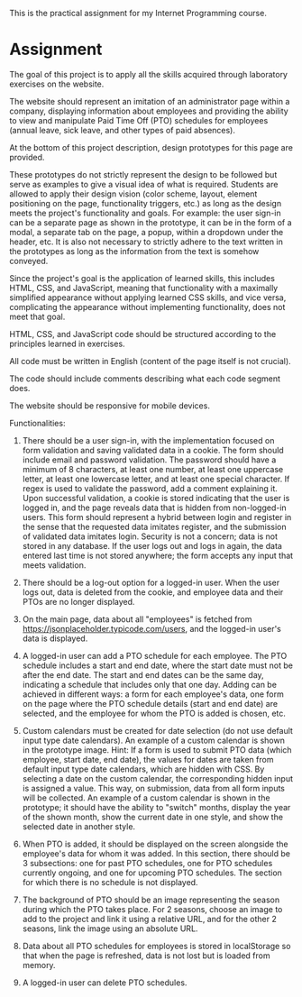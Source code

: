 This is the practical assignment for my Internet Programming course.

# **Assignment**

The goal of this project is to apply all the skills acquired through laboratory exercises on the website.

The website should represent an imitation of an administrator page within a company, displaying information about employees and providing the ability to view and manipulate Paid Time Off (PTO) schedules for employees (annual leave, sick leave, and other types of paid absences).

At the bottom of this project description, design prototypes for this page are provided.

These prototypes do not strictly represent the design to be followed but serve as examples to give a visual idea of what is required. Students are allowed to apply their design vision (color scheme, layout, element positioning on the page, functionality triggers, etc.) as long as the design meets the project's functionality and goals. For example: the user sign-in can be a separate page as shown in the prototype, it can be in the form of a modal, a separate tab on the page, a popup, within a dropdown under the header, etc. It is also not necessary to strictly adhere to the text written in the prototypes as long as the information from the text is somehow conveyed.

Since the project's goal is the application of learned skills, this includes HTML, CSS, and JavaScript, meaning that functionality with a maximally simplified appearance without applying learned CSS skills, and vice versa, complicating the appearance without implementing functionality, does not meet that goal.

HTML, CSS, and JavaScript code should be structured according to the principles learned in exercises.

All code must be written in English (content of the page itself is not crucial).

The code should include comments describing what each code segment does.

The website should be responsive for mobile devices.

Functionalities:

1. There should be a user sign-in, with the implementation focused on form validation and saving validated data in a cookie. The form should include email and password validation. The password should have a minimum of 8 characters, at least one number, at least one uppercase letter, at least one lowercase letter, and at least one special character. If regex is used to validate the password, add a comment explaining it. Upon successful validation, a cookie is stored indicating that the user is logged in, and the page reveals data that is hidden from non-logged-in users. This form should represent a hybrid between login and register in the sense that the requested data imitates register, and the submission of validated data imitates login. Security is not a concern; data is not stored in any database. If the user logs out and logs in again, the data entered last time is not stored anywhere; the form accepts any input that meets validation.

2. There should be a log-out option for a logged-in user. When the user logs out, data is deleted from the cookie, and employee data and their PTOs are no longer displayed.

3. On the main page, data about all "employees" is fetched from https://jsonplaceholder.typicode.com/users, and the logged-in user's data is displayed.

4. A logged-in user can add a PTO schedule for each employee. The PTO schedule includes a start and end date, where the start date must not be after the end date. The start and end dates can be the same day, indicating a schedule that includes only that one day. Adding can be achieved in different ways: a form for each employee's data, one form on the page where the PTO schedule details (start and end date) are selected, and the employee for whom the PTO is added is chosen, etc.

5. Custom calendars must be created for date selection (do not use default input type date calendars). An example of a custom calendar is shown in the prototype image. Hint: If a form is used to submit PTO data (which employee, start date, end date), the values for dates are taken from default input type date calendars, which are hidden with CSS. By selecting a date on the custom calendar, the corresponding hidden input is assigned a value. This way, on submission, data from all form inputs will be collected. An example of a custom calendar is shown in the prototype; it should have the ability to "switch" months, display the year of the shown month, show the current date in one style, and show the selected date in another style.

6. When PTO is added, it should be displayed on the screen alongside the employee's data for whom it was added. In this section, there should be 3 subsections: one for past PTO schedules, one for PTO schedules currently ongoing, and one for upcoming PTO schedules. The section for which there is no schedule is not displayed.

7. The background of PTO should be an image representing the season during which the PTO takes place. For 2 seasons, choose an image to add to the project and link it using a relative URL, and for the other 2 seasons, link the image using an absolute URL.

8. Data about all PTO schedules for employees is stored in localStorage so that when the page is refreshed, data is not lost but is loaded from memory.

9. A logged-in user can delete PTO schedules.
